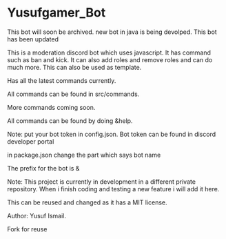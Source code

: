 # Yusufgamer_Bot
This bot will soon be archived. new bot in java is being devolped.
This bot has been updated

This is a moderation discord bot which uses javascript. It has command such as ban and kick. It can also add roles and remove roles and can do much more. This can also be used as template.

Has all the latest commands currently.

All commands can be found in src/commands. 

More commands coming soon.

All commands can be found by doing &help.

Note: put your bot token in config.json. Bot token can be found in discord developer portal

in package.json change the part which says bot name

The prefix for the bot is &

Note: This project is currently in development in a different private repository. When i finish coding and testing a new feature i will add it here. 

This can be reused and changed as it has a MIT license.

Author: Yusuf Ismail.

Fork for reuse
